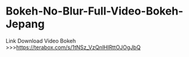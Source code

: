 # Bokeh-No-Blur-Full-Video-Bokeh-Jepang
Link Download Video Bokeh >>>https://terabox.com/s/1tNSz_VzQnlHIRttOJOgJbQ
